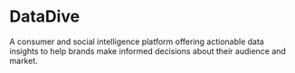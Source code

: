 # DataDive
 A consumer and social intelligence platform offering actionable data insights to help brands make informed decisions about their audience and market. 
